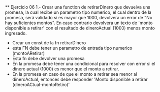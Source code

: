 ** Ejercicio 06
1.- Crear una function de retirarDinero que devuelva una promesa, la cual recibe un parametro tipo numerico, el cual dentro de la promesa, será validado si es mayor que 1000, devolvera un error de "No hay suficientes montos". En caso contrario devolvera un texto de 'monto disponible a retirar' con el resultado de dineroActual (1000) menos monto ingresado. 
  - Crear un const de la fn retirarDinero
  - esta FN debe tener un parametro de entrada tipo numerico (montoARetirar)
  - Esta fn debe devolver una promesa
  - En la promesa debe tener una condicional para resolver con error si el dinero actual (1000) es menor que el monto a retirar.
  - En la promesa en caso de que el monto a retirar sea menor al dineroActual, entonces debe responder 'Monto disponible a retirar (dineroACtual-montoRetiro)'
